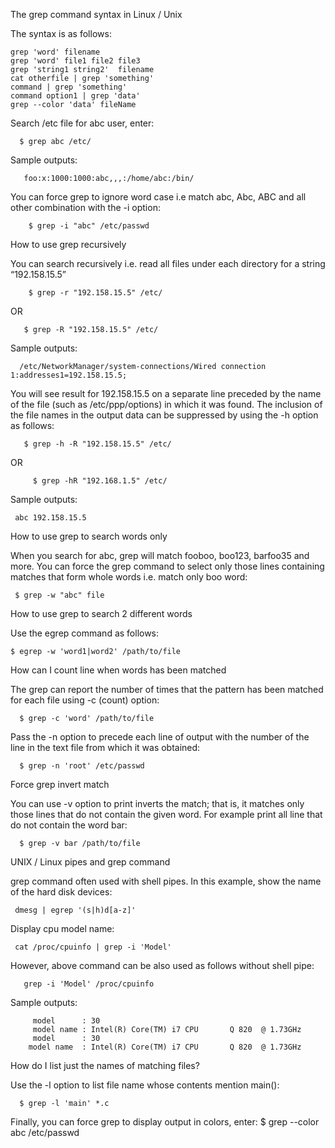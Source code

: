 The grep command syntax in Linux / Unix

The syntax is as follows:

    grep 'word' filename
    grep 'word' file1 file2 file3
    grep 'string1 string2'  filename
    cat otherfile | grep 'something'
    command | grep 'something'
    command option1 | grep 'data'
    grep --color 'data' fileName



Search /etc file for abc user, enter:
       
      $ grep abc /etc/

Sample outputs:

       foo:x:1000:1000:abc,,,:/home/abc:/bin/

You can force grep to ignore word case i.e match abc, Abc, ABC and all other combination with the -i option:
    
        $ grep -i "abc" /etc/passwd
     
How to use grep recursively

You can search recursively i.e. read all files under each directory for a string “192.158.15.5”
     
        $ grep -r "192.158.15.5" /etc/

OR

       $ grep -R "192.158.15.5" /etc/

Sample outputs:

       
      /etc/NetworkManager/system-connections/Wired connection 1:addresses1=192.158.15.5;

You will see result for 192.158.15.5 on a separate line preceded by the name of the file (such as /etc/ppp/options) in which it was found. The inclusion of the file names in the output data can be suppressed by using the -h option as follows:

       $ grep -h -R "192.158.15.5" /etc/

OR

         $ grep -hR "192.168.1.5" /etc/

Sample outputs:

     abc 192.158.15.5

How to use grep to search words only

When you search for abc, grep will match fooboo, boo123, barfoo35 and more. You can force the grep command to select only those lines containing matches that form whole words i.e. match only boo word:
     
     $ grep -w "abc" file
     
How to use grep to search 2 different words

Use the egrep command as follows:
    
    $ egrep -w 'word1|word2' /path/to/file
    
How can I count line when words has been matched

The grep can report the number of times that the pattern has been matched for each file using -c (count) option:
    
      $ grep -c 'word' /path/to/file

Pass the -n option to precede each line of output with the number of the line in the text file from which it was obtained:
      
      $ grep -n 'root' /etc/passwd



Force grep invert match

You can use -v option to print inverts the match; that is, it matches only those lines that do not contain the given word. For example print all line that do not contain the word bar:
      
      $ grep -v bar /path/to/file
      
UNIX / Linux pipes and grep command

grep command often used with shell pipes. In this example, show the name of the hard disk devices:
     
     dmesg | egrep '(s|h)d[a-z]'

Display cpu model name:
     
     cat /proc/cpuinfo | grep -i 'Model'

However, above command can be also used as follows without shell pipe:
      
       grep -i 'Model' /proc/cpuinfo

Sample outputs:

         model		: 30
         model name	: Intel(R) Core(TM) i7 CPU       Q 820  @ 1.73GHz
         model		: 30
        model name	: Intel(R) Core(TM) i7 CPU       Q 820  @ 1.73GHz

How do I list just the names of matching files?

Use the -l option to list file name whose contents mention main():
      
      $ grep -l 'main' *.c

Finally, you can force grep to display output in colors, enter:
       $ grep --color abc /etc/passwd
